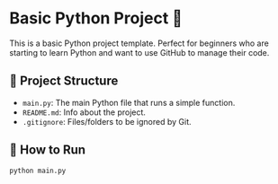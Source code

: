 # Basic Python Project 🐍

This is a basic Python project template. Perfect for beginners who are starting to learn Python and want to use GitHub to manage their code.

## 📂 Project Structure
- `main.py`: The main Python file that runs a simple function.
- `README.md`: Info about the project.
- `.gitignore`: Files/folders to be ignored by Git.

## 🚀 How to Run
```bash
python main.py
